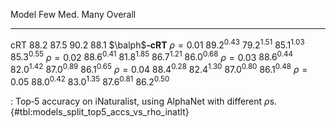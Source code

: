 Model                         Few            Med.            Many         Overall
-----------------  --------------  --------------  --------------  --------------
cRT                        $88.2$          $87.5$          $90.2$          $88.1$
$\balph$**‑cRT**
$\rho=0.01$         $89.2^{0.43}$   $79.2^{1.51}$   $85.1^{1.03}$   $85.3^{0.55}$
$\rho=0.02$         $88.6^{0.41}$   $81.8^{1.85}$   $86.7^{1.21}$   $86.0^{0.68}$
$\rho=0.03$         $88.6^{0.44}$   $82.0^{1.42}$   $87.0^{0.89}$   $86.1^{0.65}$
$\rho=0.04$         $88.4^{0.28}$   $82.4^{1.30}$   $87.0^{0.80}$   $86.1^{0.48}$
$\rho=0.05$         $88.0^{0.42}$   $83.0^{1.35}$   $87.6^{0.81}$   $86.2^{0.50}$

: Top‑5 accuracy on iNaturalist, using AlphaNet with different $\rho$s. {#tbl:models_split_top5_accs_vs_rho_inatlt}
